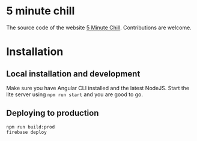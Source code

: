 # 5 minute chill

The source code of the website [5 Minute Chill](http://5minutechill.com). Contributions are welcome.

# Installation
## Local installation and development
Make sure you have Angular CLI installed and the latest NodeJS. Start the lite server using `npm run start` and you are good to go.

## Deploying to production

    npm run build:prod
    firebase deploy
